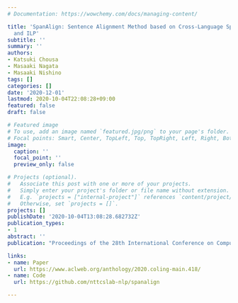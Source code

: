 ```yaml
---
# Documentation: https://wowchemy.com/docs/managing-content/

title: 'SpanAlign: Sentence Alignment Method based on Cross-Language Span Prediction
  and ILP'
subtitle: ''
summary: ''
authors:
- Katsuki Chousa
- Masaaki Nagata
- Masaaki Nishino
tags: []
categories: []
date: '2020-12-01'
lastmod: 2020-10-04T22:08:28+09:00
featured: false
draft: false

# Featured image
# To use, add an image named `featured.jpg/png` to your page's folder.
# Focal points: Smart, Center, TopLeft, Top, TopRight, Left, Right, BottomLeft, Bottom, BottomRight.
image:
  caption: ''
  focal_point: ''
  preview_only: false

# Projects (optional).
#   Associate this post with one or more of your projects.
#   Simply enter your project's folder or file name without extension.
#   E.g. `projects = ["internal-project"]` references `content/project/deep-learning/index.md`.
#   Otherwise, set `projects = []`.
projects: []
publishDate: '2020-10-04T13:08:28.682732Z'
publication_types:
- 1
abstract: ''
publication: "Proceedings of the 28th International Conference on Computational Linguistics (COLING'2020)"

links:
- name: Paper
  url: https://www.aclweb.org/anthology/2020.coling-main.418/
- name: Code
  url: https://github.com/nttcslab-nlp/spanalign

---
```

